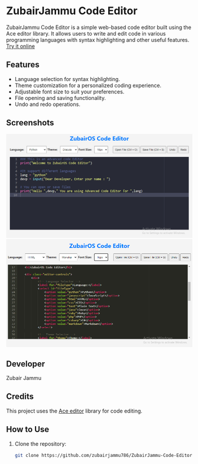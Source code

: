 # ZubairJammu Code Editor

ZubairJammu Code Editor is a simple web-based code editor built using the Ace editor library. It allows users to write and edit code in various programming languages with syntax highlighting and other useful features. [Try it online](https://zubairjammu786.github.io/codeeditor/)
## Features

- Language selection for syntax highlighting.
- Theme customization for a personalized coding experience.
- Adjustable font size to suit your preferences.
- File opening and saving functionality.
- Undo and redo operations.

## Screenshots
![ZubairJammu Code Editor](ZubairJammu.PNG)
![ZubairJammu Code Editor](ZubairJammucodeeditor.PNG)

## Developer
Zubair Jammu

## Credits
This project uses the [Ace editor](https://github.com/ajaxorg/ace) library for code editing.

## How to Use
1. Clone the repository:

   ```bash
   git clone https://github.com/zubairjammu786/ZubairJammu-Code-Editor.git
